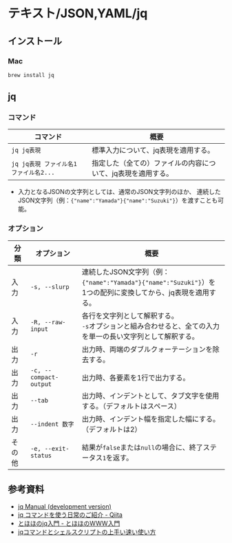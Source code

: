 # テキスト/JSON,YAML/jq

## インストール

### Mac

```bash
brew install jq
```

## jq

### コマンド

| コマンド                               | 概要                                                         |
| -------------------------------------- | ------------------------------------------------------------ |
| `jq jq表現`                            | 標準入力について、jq表現を適用する。                         |
| `jq jq表現 ファイル名1 ファイル名2...` | 指定した（全ての）ファイルの内容について、jq表現を適用する。 |

- 入力となるJSONの文字列としては、通常のJSON文字列のほか、
  連続したJSON文字列（例：`{"name":"Yamada"}{"name":"Suzuki"}`）を渡すことも可能。

### オプション

| 分類   | オプション             | 概要                                                         |
| ------ | ---------------------- | ------------------------------------------------------------ |
| 入力   | `-s, --slurp`          | 連続したJSON文字列（例：`{"name":"Yamada"}{"name":"Suzuki"}`）を<br />1つの配列に変換してから、jq表現を適用する。 |
| 入力   | `-R, --raw-input`      | 各行を文字列として解釈する。<br />`-s`オプションと組み合わせると、全ての入力を単一の長い文字列として解釈する。 |
| 出力   | `-r`                   | 出力時、両端のダブルクォーテーションを除去する。             |
| 出力   | `-c, --compact-output` | 出力時、各要素を1行で出力する。                              |
| 出力   | `--tab`                | 出力時、インデントとして、タブ文字を使用する。（デフォルトはスペース） |
| 出力   | `--indent 数字`        | 出力時、インデント幅を指定した幅にする。（デフォルトは2）    |
| その他 | `-e, --exit-status`    | 結果が`false`または`null`の場合に、終了ステータス`1`を返す。 |

## 参考資料

- [jq Manual (development version)](https://stedolan.github.io/jq/manual/)
- [jq コマンドを使う日常のご紹介 - Qiita](https://qiita.com/takeshinoda@github/items/2dec7a72930ec1f658af)
- [とほほのjq入門 - とほほのWWW入門](https://www.tohoho-web.com/ex/jq.html)
- [jqコマンドとシェルスクリプトの上手い速い使い方](https://zenn.dev/ko1nksm/articles/4e93d16b45b5f2#%E5%80%A4%E3%82%92%E5%8F%96%E5%BE%97%E3%81%97%E3%81%9F%E3%81%84%E3%81%A0%E3%81%91%E3%81%AA%E3%82%89-%40sh-%E3%81%8C%E4%BE%BF%E5%88%A9)
